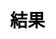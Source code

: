 ---
title: 結果
layout: horse_racing/result
description: 賽馬遊戲兌獎頁面.
js: ["js/game/horse_racing/parameter.js", "js/game/horse_racing/share.js", "js/game/horse_racing/result.js"]
css: ["css/game/horse_racing/horse_racing.css"]
---